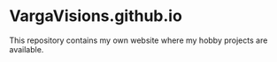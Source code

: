 # VargaVisions.github.io
This repository contains my own website where my hobby projects are available.
